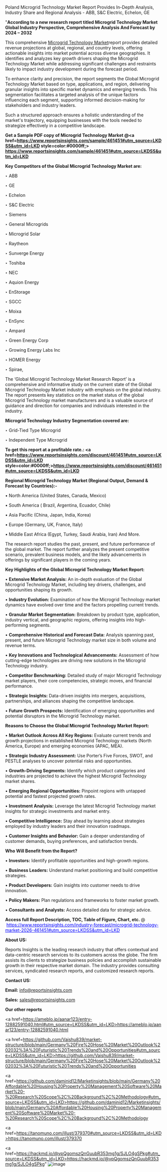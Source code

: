 Poland Microgrid Technology Market Report Provides In-Depth Analysis, Industry Share and Regional Analysis - ABB, S&C Electric, Echelon, GE

"<strong>According to a new research report titled Microgrid Technology Market Global Industry Perspective, Comprehensive Analysis And Forecast by 2024 – 2032</strong>

This comprehensive <a href=https://www.reportsinsights.com/sample/461451>Microgrid Technology Market</a>report provides detailed revenue projections at global, regional, and country levels, offering actionable insights into market potential across diverse geographies. It identifies and analyzes key growth drivers shaping the Microgrid Technology Market while addressing significant challenges and restraints likely to impact industry development during the forecast period.

To enhance clarity and precision, the report segments the Global Microgrid Technology Market based on type, applications, and region, delivering granular insights into specific market dynamics and emerging trends. This segmentation facilitates a targeted analysis of the unique factors influencing each segment, supporting informed decision-making for stakeholders and industry leaders.

Such a structured approach ensures a holistic understanding of the market's trajectory, equipping businesses with the tools needed to strategize effectively in a competitive landscape.

<strong>Get a Sample PDF copy of Microgrid Technology Market </strong><strong>@<a href=https://www.reportsinsights.com/sample/461451#utm_source=LKDSS&utm_id=LKD style=color:#0000ff;> https://www.reportsinsights.com/sample/461451#utm_source=LKDSS&utm_id=LKD</a></strong></font>

<strong>Key Competitors of the Global Microgrid Technology Market are:</strong>

‣ ABB

‣ GE

‣ Echelon

‣ S&C Electric

‣ Siemens

‣ General Microgrids

‣ Microgrid Solar

‣ Raytheon

‣ Sunverge Energy

‣ Toshiba

‣ NEC

‣ Aquion Energy

‣ EnStorage

‣ SGCC

‣ Moixa

‣ EnSync

‣ Ampard

‣ Green Energy Corp

‣ Growing Energy Labs Inc

‣ HOMER Energy

‣ Spirae,

The ‘Global Microgrid Technology Market Research Report’ is a comprehensive and informative study on the current state of the Global Microgrid Technology Market industry with emphasis on the global industry. The report presents key statistics on the market status of the global Microgrid Technology market manufacturers and is a valuable source of guidance and direction for companies and individuals interested in the industry.

<strong>Microgrid Technology Industry Segmentation covered are:</strong>

‣ Grid-Tied Type Microgrid

‣ Independent Type Microgrid

<strong>To get this report at a profitable rate.: <a href=https://www.reportsinsights.com/discount/461451#utm_source=LKDSS&utm_id=LKD style=color:#0000ff;>https://www.reportsinsights.com/discount/461451#utm_source=LKDSS&utm_id=LKD</a></strong></font>

<strong>Regional Microgrid Technology Market (Regional Output, Demand &amp; Forecast by Countries):-</strong>

• North America (United States, Canada, Mexico)

• South America ( Brazil, Argentina, Ecuador, Chile)

• Asia Pacific (China, Japan, India, Korea)

• Europe (Germany, UK, France, Italy)

• Middle East Africa (Egypt, Turkey, Saudi Arabia, Iran) And More.

The research report studies the past, present, and future performance of the global market. The report further analyzes the present competitive scenario, prevalent business models, and the likely advancements in offerings by significant players in the coming years.

<strong>Key Highlights of the Global Microgrid Technology Market Report:</strong>

• <strong>Extensive Market Analysis:</strong> An in-depth evaluation of the Global Microgrid Technology Market, including key drivers, challenges, and opportunities shaping its growth.

• <strong>Industry Evolution:</strong> Examination of how the Microgrid Technology market dynamics have evolved over time and the factors propelling current trends.

• <strong>Granular Market Segmentation:</strong> Breakdown by product type, application, industry vertical, and geographic regions, offering insights into high-performing segments.

• <strong>Comprehensive Historical and Forecast Data:</strong> Analysis spanning past, present, and future Microgrid Technology market size in both volume and revenue terms.

• <strong>Key Innovations and Technological Advancements:</strong> Assessment of how cutting-edge technologies are driving new solutions in the Microgrid Technology industry.

• <strong>Competitor Benchmarking:</strong> Detailed study of major Microgrid Technology market players, their core competencies, strategic moves, and financial performance.

• <strong>Strategic Insights:</strong> Data-driven insights into mergers, acquisitions, partnerships, and alliances shaping the competitive landscape.

• <strong>Future Growth Prospects:</strong> Identification of emerging opportunities and potential disruptors in the Microgrid Technology market.

<strong>Reasons to Choose the Global Microgrid Technology Market Report:</strong>

• <strong>Market Outlook Across All Key Regions:</strong> Evaluate current trends and growth projections in established Microgrid Technology markets (North America, Europe) and emerging economies (APAC, MEA).

• <strong>Strategic Industry Assessment:</strong> Use Porter’s Five Forces, SWOT, and PESTLE analyses to uncover potential risks and opportunities.

• <strong>Growth-Driving Segments:</strong> Identify which product categories and industries are projected to achieve the highest Microgrid Technology market shares.

• <strong>Emerging Regional Opportunities:</strong> Pinpoint regions with untapped potential and fastest projected growth rates.

• <strong>Investment Analysis:</strong> Leverage the latest Microgrid Technology market insights for strategic investments and market entry.

• <strong>Competitive Intelligence:</strong> Stay ahead by learning about strategies employed by industry leaders and their innovation roadmaps.

• <strong>Customer Insights and Behavior:</strong> Gain a deeper understanding of customer demands, buying preferences, and satisfaction trends.

<strong>Who Will Benefit from the Report?</strong>

• <strong>Investors:</strong> Identify profitable opportunities and high-growth regions.

• <strong>Business Leaders:</strong> Understand market positioning and build competitive strategies.

• <strong>Product Developers:</strong> Gain insights into customer needs to drive innovation.

• <strong>Policy Makers:</strong> Plan regulations and frameworks to foster market growth.

• <strong>Consultants and Analysts:</strong> Access detailed data for strategic advice.
</ul>
<strong>Access full Report Description, TOC, Table of Figure, Chart, etc. </strong>@  <a href=https://www.reportsinsights.com/industry-forecast/microgrid-technology-market-2026-461451#utm_source=LKDSS&utm_id=LKD style=color:#0000ff;>https://www.reportsinsights.com/industry-forecast/microgrid-technology-market-2026-461451#utm_source=LKDSS&utm_id=LKD</a></font>

<strong><strong>About US</strong>:</strong>

Reports Insights is the leading research industry that offers contextual and data-centric research services to its customers across the globe. The firm assists its clients to strategize business policies and accomplish sustainable growth in their respective market domain. The industry provides consulting services, syndicated research reports, and customized research reports.

<strong>Contact US:</strong>

<p class=""""><b>Email:</b> <a href=mailto:info@reportsinsights.com>info@reportsinsights.com</a></p>
<p class=""""><b>Sales:</b> <a href=mailto:sales@reportsinsights.com>sales@reportsinsights.com</a></p>

<strong>Our other reports</strong>

<a href=https://ameblo.jp/aanar123/entry-12882591040.html#utm_source=LKDSS&utm_id=LKD>https://ameblo.jp/aanar123/entry-12882591040.html</a>

<a href=https://github.com/Vaishu839/market-structure/blob/main/Germany%20Fire%20Hose%20Market%20Outlook%202032%3A%20Futuristic%20Trends%20and%20Opportunities#utm_source=LKDSS&utm_id=LKD>https://github.com/Vaishu839/market-structure/blob/main/Germany%20Fire%20Hose%20Market%20Outlook%202032%3A%20Futuristic%20Trends%20and%20Opportunities</a>

<a href=https://github.com/daminid12/Marketinsights/blob/main/Germany%20Affordable%20Housing%20Property%20Management%20Software%20Market%20-%20Research%20Scope%2C%20Background%2C%20Methodology#utm_source=LKDSS&utm_id=LKD>https://github.com/daminid12/Marketinsights/blob/main/Germany%20Affordable%20Housing%20Property%20Management%20Software%20Market%20-%20Research%20Scope%2C%20Background%2C%20Methodology</a>

<a href=https://tanomuno.com/illust/379370#utm_source=LKDSS&utm_id=LKD>https://tanomuno.com/illust/379370</a>

<a href=https://hackmd.io/@vpQgomszQnGuubR353mg1g/SJLO4gSPkg#utm_source=LKDSS&utm_id=LKD>https://hackmd.io/@vpQgomszQnGuubR353mg1g/SJLO4gSPkg</a>"
![image](https://github.com/user-attachments/assets/28ec38a1-2610-4508-9696-6f04c7404411)
